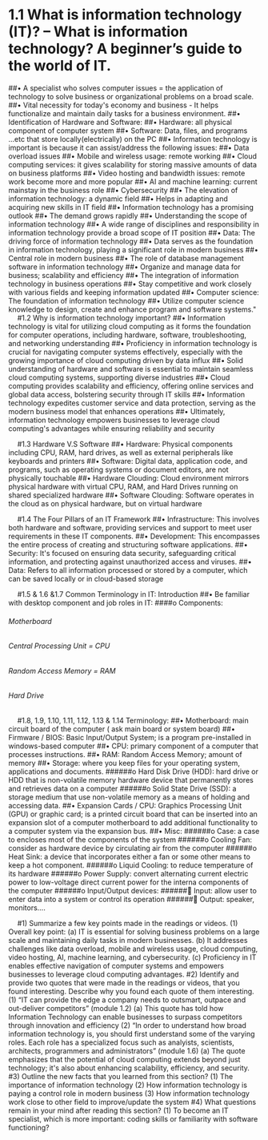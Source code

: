 # 1.1	What is information technology (IT)? – What is information technology? A beginner’s guide to the world of IT.
##•	A specialist who solves computer issues = the application of technology to solve business or organizational problems on a broad scale.
##•	Vital necessity for today's economy and business - It helps functionalize and maintain daily tasks for a business environment.
##•	Identification of Hardware and Software:
##•	Hardware: all physical component of computer system 
##•	Software: Data, files, and programs ...etc that store locally(electrically) on the PC
##•	Information technology is important is because it can assist/address the following issues:
##•	Data overload issues
##•	Mobile and wireless usage: remote working 
##•	Cloud computing services: it gives scalability for storing massive amounts of data on business platforms 
##•	Video hosting and bandwidth issues: remote work become more and more popular
##•	AI and machine learning: current mainstay in the business role
##•	Cybersecurity
##•	The elevation of information technology: a dynamic field 
##•	Helps in adapting and acquiring new skills in IT field
##•	Information technology has a promising outlook
##•	The demand grows rapidly 
##•	Understanding the scope of information technology
##•	A wide range of disciplines and responsibility in information technology provide a broad scope of IT position
##•	Data: The driving force of information technology
##•	Data serves as the foundation in information technology, playing a significant role in modern business
##•	Central role in modern business 
##•	The role of database management software in information technology
##•	Organize and manage data for business; scalability and efficiency 
##•	The integration of information technology in business operations
##•	Stay competitive and work closely with various fields and keeping information updated
##•	Computer science: The foundation of information technology
##•	Utilize computer science knowledge to design, create and enhance program and software systems."
 
#1.2	Why is information technology important?
##•	Information technology is vital for utilizing cloud computing as it forms the foundation for computer operations, including hardware, software, troubleshooting, and networking understanding
##•	Proficiency in information technology is crucial for navigating computer systems effectively, especially with the growing importance of cloud computing driven by data influx
##•	Solid understanding of hardware and software is essential to maintain seamless cloud computing systems, supporting diverse industries
##•	Cloud computing provides scalability and efficiency, offering online services and global data access, bolstering security through IT skills
##•	Information technology expedites customer service and data protection, serving as the modern business model that enhances operations
##•	Ultimately, information technology empowers businesses to leverage cloud computing's advantages while ensuring reliability and security




 
#1.3	Hardware V.S Software
##•	Hardware: Physical components including CPU, RAM, hard drives, as well as external peripherals like keyboards and printers
##•	Software: Digital data, application code, and programs, such as operating systems or document editors, are not physically touchable
##•	Hardware Clouding: Cloud environment mirrors physical hardware with virtual CPU, RAM, and Hard Drives running on shared specialized hardware
##•	Software Clouding: Software operates in the cloud as on physical hardware, but on virtual hardware


 
#1.4	The Four Pillars of an IT Framework
##•	Infrastructure: This involves both hardware and software, providing services and support to meet user requirements in these IT components.
##•	Development: This encompasses the entire process of creating and structuring software applications.
##•	Security: It's focused on ensuring data security, safeguarding critical information, and protecting against unauthorized access and viruses.
##•	Data: Refers to all information processed or stored by a computer, which can be saved locally or in cloud-based storage


 
#1.5	 & 1.6 &1.7 Common Terminology in IT: Introduction 
##•	 Be familiar with desktop component and job roles in IT:
####o	Components:
######	Motherboard
######	Central Processing Unit = CPU
######	Random Access Memory = RAM
######	Hard Drive

 
#1.8, 1.9, 1.10, 1.11, 1.12, 1.13 & 1.14 Terminology: 
##•	Motherboard: main circuit board of the computer ( ask main board or system board)
##•	Firmware / BIOS: Basic Input/Output System; is a program pre-installed in windows-based computer 
##•	CPU: primary component of a computer that processes instructions. 
##•	RAM: Random Access Memory; amount of memory 
##•	Storage: where you keep files for your operating system, applications and documents. 
######o	Hard Disk Drive (HDD): hard drive or HDD that is non-volatile memory hardware device that permanently stores and retrieves data on a computer
######o	Solid State Drive (SSD): a storage medium that use non-volatile memory as a means of holding and accessing data. 
##•	Expansion Cards / CPU: Graphics Processing Unit (GPU) or graphic card; is a printed circuit board that can be inserted into an expansion slot of a computer motherboard to add additional functionality to a computer system via the expansion bus. 
##•	Misc: 
######o	Case: a case to encloses most of the components of the system 
######o	Cooling Fan: consider as hardware device by circulating air from the computer
######o	Heat Sink: a device that incorporates either a fan or some other means to keep a hot component. 
######o	Liquid Cooling: to reduce temperature of its hardware
######o	Power Supply: convert alternating current electric power to low-voltage direct current power for the interna components of the computer
######o	Input/Output devices: 
######	Input: allow user to enter data into a system or control its operation
######	Output: speaker, monitors….

 
#1)	Summarize a few key points made in the readings or videos.
(1)	Overall key point: 
(a)	IT is essential for solving business problems on a large scale and maintaining daily tasks in modern businesses.
(b)	It addresses challenges like data overload, mobile and wireless usage, cloud computing, video hosting, AI, machine learning, and cybersecurity.
(c)	Proficiency in IT enables effective navigation of computer systems and empowers businesses to leverage cloud computing advantages.
#2)	Identify and provide two quotes that were made in the readings or videos, that you found interesting. Describe why you found each quote of them interesting.
(1)	“IT can provide the edge a company needs to outsmart, outpace and out-deliver competitors” (module 1.2)
(a)	This quote has told how Information Technology can enable businesses to surpass competitors through innovation and efficiency
(2)	“In order to understand how broad information technology is, you should first understand some of the varying roles. Each role has a specialized focus such as analyists, scientists, architects, programmers and administrators” (module 1.6)
(a)	The quote emphasizes that the potential of cloud computing extends beyond just technology; it's also about enhancing scalability, efficiency, and security.
#3)	Outline the new facts that you learned from this section?
(1)	The importance of information technology
(2)	How information technology is paying a control role in modern business
(3)	How information technology work close to other field to improve/update the system 
#4)	What questions remain in your mind after reading this section?
(1)	To become an IT specialist, which is more important: coding skills or familiarity with software functioning?



